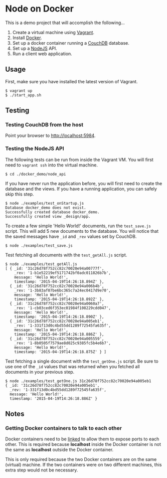# Node on Docker

This is a demo project that will accomplish the following...

1.  Create a virtual machine using [Vagrant](https://www.vagrantup.com/).
2.  Install [Docker](https://www.docker.com/).
3.  Set up a docker container running a [CouchDB](http://couchdb.apache.org/) database.
4.  Set up a [NodeJS](https://nodejs.org/) API.
5.  Run a client web application.
    
## Usage

First, make sure you have installed the latest version of Vagrant.

```
$ vagrant up
$ ./start_app.sh
```

## Testing

### Testing CouchDB from the host

Point your browser to [http://localhost:5984](http://localhost:5984).

### Testing the NodeJS API

The following tests can be run from inside the Vagrant VM. You will first need to `vagrant ssh` into the virtual 
machine.

```
$ cd ./docker_demo/node_api
```

If you have never run the application before, you will first need to create the database and the views. If you have a
running application, you can safely skip this step.

```
$ node ./examples/test_onStartup.js
Database docker_demo does not exist.
Successfully created database docker_demo.
Successfully created view _design/app.
```

To create a few simple 'Hello World!' documents, run the `test_save.js` script. This will add 5 new documents to the
database. You will notice that the saved messages have `_id` and `_rev` values set by CouchDB.

```
$ node ./examples/test_save.js
```

Test fetching all documents with the `test_getAll.js` script.

```
$ node ./examples/test_getAll.js
[ { _id: '31c26d78f752cc82c70020e94a00777f',
    _rev: '1-b1e52219ef5171742bf0adc011826b7b',
    message: 'Hello World!',
    timestamp: '2015-04-19T14:26:18.894Z' },
  { _id: '31c26d78f752cc82c70020e94a006b4b',
    _rev: '1-3b83af07be6bc365c7a24ec0417d9e70',
    message: 'Hello World!',
    timestamp: '2015-04-19T14:26:18.892Z' },
  { _id: '31c26d78f752cc82c70020e94a0060a7',
    _rev: '1-cb03ced6f353ec01984f108229cdd047',
    message: 'Hello World!',
    timestamp: '2015-04-19T14:26:18.890Z' },
  { _id: '31c26d78f752cc82c70020e94a005eb1',
    _rev: '1-331f13d0c4bd55dd1289f72545fa635f',
    message: 'Hello World!',
    timestamp: '2015-04-19T14:26:18.886Z' },
  { _id: '31c26d78f752cc82c70020e94a005559',
    _rev: '1-8b0505f7579ae8d025c9385fc5b4e6b7',
    message: 'Hello World!',
    timestamp: '2015-04-19T14:26:18.875Z' } ]
```

Test fetching a single document with the `test_getOne.js` script. Be sure to use one of the `_id` values that was 
returned when you fetched all documents in your previous step.

```
$ node ./examples/test_getOne.js 31c26d78f752cc82c70020e94a005eb1
{ _id: '31c26d78f752cc82c70020e94a005eb1',
  _rev: '1-331f13d0c4bd55dd1289f72545fa635f',
  message: 'Hello World!',
  timestamp: '2015-04-19T14:26:18.886Z' }
```

## Notes

### Getting Docker containers to talk to each other

Docker containers need to be [linked](https://docs.docker.com/userguide/dockerlinks/) to allow them to expose ports to
each other. This is required because **localhost** inside the Docker container is not the same as **localhost** outside
the Docker container.

This is only required because the two Docker containers are on the same (virtual) machine. If the two containers were on
two different machines, this extra step would not be necessary.
